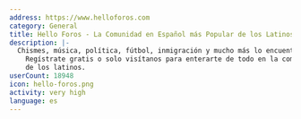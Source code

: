 ```yaml
---
address: https://www.helloforos.com
category: General
title: Hello Foros - La Comunidad en Español más Popular de los Latinos
description: |-
  Chismes, música, política, fútbol, inmigración y mucho más lo encuentras en HelloForos.com.
    Regístrate gratis o solo visítanos para enterarte de todo en la comunidad preferida
    de los latinos.
userCount: 18948
icon: hello-foros.png
activity: very high
language: es
---
```

